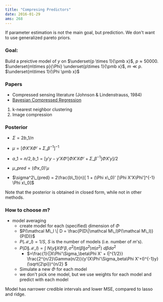```yaml
---
title: "Compresing Predictors"
date: 2016-01-29
ams: 268
---
```


If parameter estimation is not the main goal, but prediction. We don't want to use generalized pareto priors.

### Goal:
Build a preictive model of $y$ on $\underset{p \times 1}{\pmb x}$, $p \approx 50000$.
$\underset{m\times p}{\Phi} \underset{p\times 1}{\pmb x}$, $m \ll p$. $\underset{m\times 1}{\Phi \pmb x}$

### Papers

- Compressed sensing literature (Johnson \& Lindenstrauss, 1984)
- [Bayesian Compressed Regression](http://arxiv.org/abs/1303.0642)


1. k-nearest neighbor clustering
2. Image compression

### Posterior

- $\Sigma=2b\_1 / n$
- $\mu = [\Phi X'X\Phi' + \Sigma\_\beta^{-1}]^{-1}$
- $a\_1=n/2, b\_1=[y'y - y'X\Phi'[\Phi X'X\Phi' + \Sigma\_\beta^{-1}]\Phi X'y]/2$

- $\mu\_{pred} = (\Phi x\_0)'\mu$
- $\sigma^2\_{pred} = 2\frac{b\_1}{n}[ 1 + (\Phi x\_0)' [\Phi X'X\Phi']^{-1} \Phi x\_0]$

Note that the posterior is obtained in closed form, while not in other methods.

### How to choose $m$?

- model averaging
    - create model for each (specified) dimension of $\Phi$
    - $P(\mathcal M\_l \| D = \frac{P(D\|\mathcal M\_l)P(\mathcal M\_l)}{P(D)}$
    - $P(\mathcal M\_l) = 1/S$, $S$ is the number of models (i.e. number of $m$'s).
    - $P(D\|\mathcal M\_l) = \int~ N(y\|X\Phi'\beta,\sigma^2I)\pi(\beta\|\sigma^2)\pi(\sigma^2) ~d\beta d\sigma^2$
        - $=\frac{1}{\|X\Phi'\Sigma\_\beta\Phi X' + I\|^{1/2}} \frac{2^{n/2}\Gamma(n/2)}{y'(X\Phi'\Sigma\_beta\Phi X'+I)^{-1}y} (\sqrt{2\pi})^{n/2} $
    - Simulate a new $\Phi$ for each model
    - we don't pick one model, but we use weights for each model and predict with each model

Model has narrower credible intervals and lower MSE, compared to lasso and ridge.


